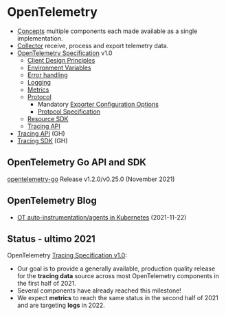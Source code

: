 # OpenTelemetry

- [Concepts](https://opentelemetry.io/docs/concepts/) multiple components each made available as a single implementation.
- [Collector](https://opentelemetry.io/docs/collector/) receive, process and export telemetry data.
- [OpenTelemetry Specification](https://opentelemetry.io/docs/reference/specification/) v1.0
  - [ Client Design Principles](https://opentelemetry.io/docs/reference/specification/library-guidelines/)
  - [Environment Variables](https://opentelemetry.io/docs/reference/specification/sdk-environment-variables/)
  - [Error handling](https://opentelemetry.io/docs/reference/specification/error-handling/)
  - [Logging](https://opentelemetry.io/docs/reference/specification/logs/overview/)
  - [Metrics](https://opentelemetry.io/docs/reference/specification/metrics/)
  - [Protocol](https://opentelemetry.io/docs/reference/specification/protocol/)
    - Mandatory [Exporter Configuration Options](https://opentelemetry.io/docs/reference/specification/protocol/exporter/)
    - [Protocol Specification](https://opentelemetry.io/docs/reference/specification/protocol/otlp/)
  - [Resource SDK](https://opentelemetry.io/docs/reference/specification/resource/sdk/)
  - [Tracing API](https://opentelemetry.io/docs/reference/specification/trace/api/)
- [Tracing API](https://github.com/open-telemetry/opentelemetry-specification/blob/main/specification/trace/api.md) (GH)
- [Tracing SDK](https://github.com/open-telemetry/opentelemetry-specification/blob/main/specification/trace/sdk.md) (GH)

## OpenTelemetry Go API and SDK

[opentelemetry-go](https://github.com/open-telemetry/opentelemetry-go/releases/tag/v1.2.0) Release v1.2.0/v0.25.0 (November 2021)

## OpenTelemetry Blog

- [OT auto-instrumentation/agents in Kubernetes](https://medium.com/opentelemetry/using-opentelemetry-auto-instrumentation-agents-in-kubernetes-869ec0f42377) (2021-11-22)

## Status - ultimo 2021

OpenTelemetry [Tracing Specification v1.0](https://opentelemetry.io/status/):

- Our goal is to provide a generally available, production quality release for the **tracing data** source across most OpenTelemetry components in the first half of 2021.
- Several components have already reached this milestone!
- We expect **metrics** to reach the same status in the second half of 2021 and are targeting **logs** in 2022.
